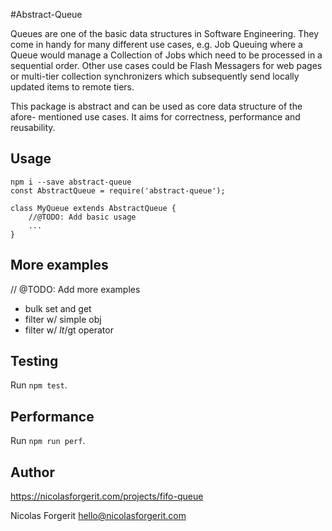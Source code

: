 #Abstract-Queue

Queues are one of the basic data structures in Software Engineering.
They come in handy for many different use cases, e.g. Job Queuing where
a Queue would manage a Collection of Jobs which need to be processed
in a sequential order. Other use cases could be Flash Messagers for web
pages or multi-tier collection synchronizers which subsequently send locally
updated items to remote tiers.

This package is abstract and can be used as core data structure of the afore-
mentioned use cases. It aims for correctness, performance and reusability.

## Usage
    npm i --save abstract-queue
    const AbstractQueue = require('abstract-queue');

    class MyQueue extends AbstractQueue {
        //@TODO: Add basic usage
        ...
    }


## More examples
// @TODO: Add more examples
- bulk set and get
- filter w/ simple obj
- filter w/ $lt/$gt operator

## Testing
Run `npm test`.

## Performance
Run `npm run perf`.

## Author
https://nicolasforgerit.com/projects/fifo-queue

Nicolas Forgerit <hello@nicolasforgerit.com>